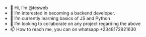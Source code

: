 - 👋 Hi, I’m @tesweb
- 👀 I’m interested in becoming a backend developer.
- 🌱 I’m currently learning basics of JS and Python
- 💞️ I’m looking to collaborate on any project regarding the above
- 📫 How to reach me, you can on whatsapp +2348172921630

<!---
tesweb/tesweb is a ✨ special ✨ repository because its `README.md` (this file) appears on your GitHub profile.
You can click the Preview link to take a look at your changes.
--->
